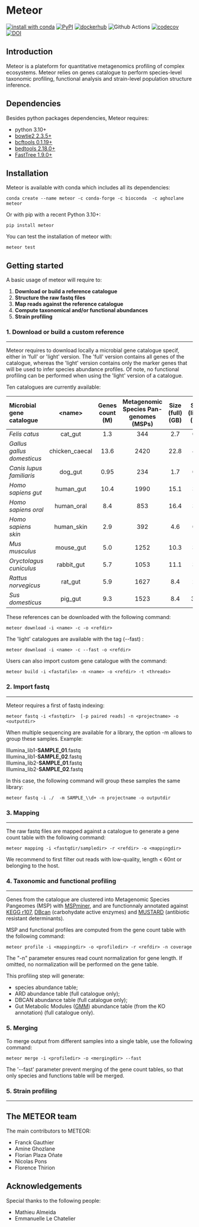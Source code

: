 # Meteor

[![install with conda](https://img.shields.io/conda/vn/aghozlane/meteor?color=green&label=aghozlane%2Fmeteor&logo=anaconda)](https://anaconda.org/aghozlane/meteor)
[![PyPI](https://img.shields.io/pypi/v/METEOR?label=pypi%20package)](https://pypi.org/project/meteor/)
[![dockerhub](https://img.shields.io/docker/v/aghozlane/meteor?label=aghozlane/meteor&logo=docker)](https://hub.docker.com/r/aghozlane/meteor/)
![Github Actions](https://github.com/metagenopolis/meteor/actions/workflows/main.yml/badge.svg)
[![codecov](https://codecov.io/gh/metagenopolis/meteor/graph/badge.svg?token=AXAEIUY7DX)](https://codecov.io/gh/metagenopolis/meteor)
[![DOI](https://zenodo.org/badge/722959292.svg)](https://zenodo.org/doi/10.5281/zenodo.10912587)

## Introduction

Meteor is a plateform for quantitative metagenomics profiling of complex ecosystems.
Meteor relies on genes catalogue to perform species-level taxonomic profiling, functional analysis and strain-level population structure inference.


## Dependencies

Besides python packages dependencies, Meteor requires:
- python 3.10+
- [bowtie2 2.3.5+](https://github.com/BenLangmead/bowtie2)
- [bcftools 0.1.19+](https://samtools.github.io/bcftools/)
- [bedtools 2.18.0+](https://bedtools.readthedocs.io/en/latest/index.html)
- [FastTree 1.9.0+](http://www.microbesonline.org/fasttree/)

## Installation

Meteor is available with conda which includes all its dependencies:
```
conda create --name meteor -c conda-forge -c bioconda  -c aghozlane meteor
```

Or with pip with a recent Python 3.10+:
```
pip install meteor
```
You can test the installation of meteor with:
```
meteor test
```
## Getting started

A basic usage of meteor will require to:
1. **Download or build a reference catalogue**
2. **Structure the raw fastq files**
3. **Map reads against the reference catalogue**
4. **Compute taxonomical and/or functional abundances**
5. **Strain profiling**

### 1. Download or build a custom reference
-------------------------------------------

Meteor requires to download locally a microbial gene catalogue specif, either in 'full' or 'light' version. The 'full' version contains all genes of the catalogue, whereas the 'light' version contains only the marker genes that will be used to infer species abundance profiles. Of note, no functional profiling can be performed when using the 'light' version of a catalogue.

Ten catalogues are currently available:

|  Microbial gene catalogue | \<name\> | Genes count (M) | Metagenomic Species Pan-genomes (MSPs) |Size (full) (GB) | Size (light) (GB)  | Description  |
|:---|:---:|:---:|:---:|:---:|:---:|:---:|
|  *Felis catus* | cat_gut  | 1.3  | 344 | 2.7 | 0.9 |[link](https://zenodo.org/records/10719585)
|  *Gallus gallus domesticus* | chicken_caecal  | 13.6  | 2420 | 22.8 | 4.8 |[link](https://zenodo.org/records/10719564)
|  *Canis lupus familiaris* | dog_gut  | 0.95  | 234 | 1.7 | 0.3 |[link](https://zenodo.org/records/10719585)
| *Homo sapiens gut* |  human_gut | 10.4  | 1990 | 15.1 | 3.2 |[link](https://zenodo.org/records/10719553)
| *Homo sapiens oral*  |  human_oral | 8.4  | 853 | 16.4 | 3.2 |[link](https://zenodo.org/records/10719586)
| *Homo sapiens skin*  |  human_skin | 2.9  | 392 | 4.6 | 0.9 |[link](https://zenodo.org/records/10719613)
| *Mus musculus*  | mouse_gut  | 5.0  | 1252 | 10.3 | 3.4 |[link](https://zenodo.org/records/10719617)
| *Oryctolagus cuniculus* | rabbit_gut  | 5.7 | 1053 | 11.1 | 3.5 |[link](https://zenodo.org/records/10719606)
| *Rattus norvegicus* | rat_gut  | 5.9 | 1627 | 8.4 | 2.0 |[link](https://zenodo.org/records/10719596)
| *Sus domesticus* | pig_gut  | 9.3  | 1523 | 8.4 | 378 |[link](https://zenodo.org/records/10719591)

These references can be downloaded with the following command:
```
meteor download -i <name> -c -o <refdir>
```
The 'light' catalogues are available with the tag (--fast) :
```
meteor download -i <name> -c --fast -o <refdir>
```

Users can also import custom gene catalogue with the command:
```
meteor build -i <fastafile> -n <name> -o <refdir> -t <threads>
```

### 2. Import fastq
-------------------
Meteor requires a first of fastq indexing:
```
meteor fastq -i <fastqdir>  [-p paired reads] -n <projectname> -o <outputdir>
```
When multiple sequencing are available for a library, the option -m allows to group these samples.
Example:

Illumina_lib1-**SAMPLE_01**.fastq <br />
Illumina_lib1-**SAMPLE_02**.fastq <br />
Illumina_lib2-**SAMPLE_01**.fastq <br />
Illumina_lib2-**SAMPLE_02**.fastq <br />

In this case, the following command will group these samples the same library:
```
meteor fastq -i ./  -m SAMPLE_\\d+ -n projectname -o outputdir
```

### 3. Mapping
----------------
The raw fastq files are mapped against a catalogue to generate a gene count table with the following command:
```
meteor mapping -i <fastqdir/sampledir> -r <refdir> -o <mappingdir>
```
We recommend to first filter out reads with low-quality, length < 60nt or belonging to the host.

### 4. Taxonomic and functional profiling
-------------------------

Genes from the catalogue are clustered into Metagenomic Species Pangeomes (MSP) with [MSPminer](https://academic.oup.com/bioinformatics/article/35/9/1544/5106712), and are functionnaly annotated against [KEGG r107](https://academic.oup.com/nar/article/36/suppl_1/D480/2507484), [DBcan](https://academic.oup.com/nar/article/51/W1/W115/7147496?login=true) (carbohydate active enzymes) and [MUSTARD](https://www.nature.com/articles/s41564-018-0292-6) (antibiotic resistant determinants).

 MSP and functional profiles are computed from the gene count table with the following command:

```
meteor profile -i <mappingdir> -o <profiledir> -r <refdir> -n coverage
```

The "-n" parameter ensures read count normalization for gene length. If omitted, no normalization will be performed on the gene table.

This profiling step will generate:
- species abundance table;
- ARD abundance table (full catalogue only);
- DBCAN abundance table (full catalogue only);
- Gut Metabolic Modules ([GMM](https://www.nature.com/articles/nmicrobiol201688)) abundance table (from the KO annotation) (full catalogue only).


### 5. Merging

To merge output from different samples into a single table, use the following command:

```
meteor merge -i <profiledir> -o <mergingdir> --fast
```

The '--fast' parameter prevent merging of the gene count tables, so that only species and functions table will be merged.

### 5. Strain profiling
-------------------------


## The METEOR team
The main contributors to METEOR:

* Franck Gauthier
* Amine Ghozlane
* Florian Plaza Oñate
* Nicolas Pons
* Florence Thirion


## Acknowledgements
Special thanks to the following people:
* Mathieu Almeida
* Emmanuelle Le Chatelier
